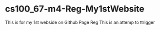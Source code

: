 # cs100_67-m4-Reg-My1stWebsite
This is for my 1st webside on Github Page Reg
This is an attemp to ttrigger